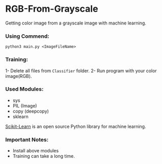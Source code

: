 # RGB-From-Grayscale

Getting color image from a grayscale image with machine learning.

### Using Commend: <br/>
`python3 main.py <ImageFileName>`

### Training:
1- Delete all files from `Classifier` folder.
2- Run program with your color image(RGB).

### Used Modules:
- sys
- PIL (Image)
- copy (deepcopy)
- sklearn

[Scikit-Learn](http://scikit-learn.org) is an open source Python library for machine learning.

### Important Notes:
- Install above modules
- Training can take a long time.
